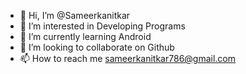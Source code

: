 - 👋 Hi, I’m @Sameerkanitkar
- 👀 I’m interested in Developing Programs
- 🌱 I’m currently learning Android
- 💞️ I’m looking to collaborate on Github
- 📫 How to reach me sameerkanitkar786@gmail.com

<!---
Sameerkanitkar/Sameerkanitkar is a ✨ special ✨ repository because its `README.md` (this file) appears on your GitHub profile.
You can click the Preview link to take a look at your changes.
--->
